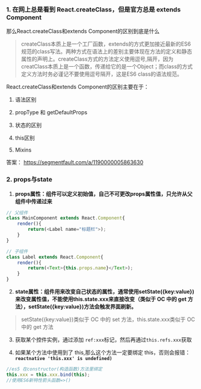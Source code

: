 
### 1. 在网上总是看到 React.createClass，但是官方总是 extends Component

那么React.createClass和extends Component的区别到底是什么

> createClass本质上是一个工厂函数，extends的方式更加接近最新的ES6规范的class写法。两种方式在语法上的差别主要体现在方法的定义和静态属性的声明上。createClass方式的方法定义使用逗号,隔开，因为creatClass本质上是一个函数，传递给它的是一个Object；而class的方式定义方法时务必谨记不要使用逗号隔开，这是ES6 class的语法规范。

React.createClass和extends Component的区别主要在于：

1. 语法区别

2. propType 和 getDefaultProps

3. 状态的区别

4. this区别

5. Mixins

答案：
https://segmentfault.com/a/1190000005863630

### 2. props与state
 1. **props属性：组件可以定义初始值，自己不可更改props属性值，只允许从父组件中传递过来**

```js
// 父组件
class MainComponent extends React.Component{
    render(){
        return(<Label name="标题栏">);
    }
}

// 子组件
class Label extends React.Component{
    render(){
        return(<Text>{this.props.name}</Text>);
    }
}
```

2. **state属性：组件用来改变自己状态的属性，通常使用setState({key:value})来改变属性值，不能使用this.state.xxx来直接改变（类似于 OC 中的 get 方法），setState({key:value})方法会触发界面刷新。**
> setState({key:value})类似于 OC 中的 set 方法，this.state.xxx类似于 OC 中的 get 方法



3. 获取某个控件实例，通过添加 `ref:xxx`标记，然后再通过`this.refs.xxx`获取

4. 如果某个方法中使用到了 this,那么这个方法一定要绑定 this，否则会报错：**`reactnative 'this.xxx' is undefined)`**

```js
//es5 在constructor(构造函数)方法里绑定
this.xxx = this.xxx.bind(this);
//使用ES6新特性箭头函数=>()

```
